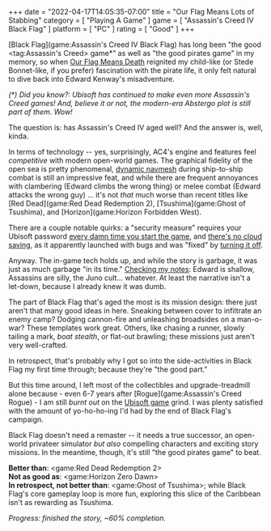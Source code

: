+++
date = "2022-04-17T14:05:35-07:00"
title = "Our Flag Means Lots of Stabbing"
category = [ "Playing A Game" ]
game = [ "Assassin's Creed IV Black Flag" ]
platform = [ "PC" ]
rating = [ "Good" ]
+++

[Black Flag](game:Assassin's Creed IV Black Flag) has long been "the good <tag:Assassin's Creed> game*" as well as "the good pirates game" in my memory, so when <a href="https://www.imdb.com/title/tt11000902/">Our Flag Means Death</a> reignited my child-like (or Stede Bonnet-like, if you prefer) fascination with the pirate life, it only felt natural to dive back into Edward Kenway's misadventure.

<i>(*) Did you know?: Ubisoft has continued to make even more Assassin's Creed games!  And, believe it or not, the modern-era Abstergo plot is still part of them.  Wow!</i>

The question is: has Assassin's Creed IV aged well?  And the answer is, well, kinda.

In terms of technology -- yes, surprisingly, AC4's engine and features feel <i>competitive</i> with modern open-world games.  The graphical fidelity of the open sea is pretty phenomenal, [dynamic navmesh]($SiteBaseURL$2013/09/12/assassins-creed-iv-dynamic-navmesh/) during ship-to-ship combat is still an impressive feat, and while there are frequent annoyances with clambering (Edward climbs the wrong thing) or melee combat (Edward attacks the wrong guy) ... it's not <i>that</i> much worse than recent titles like [Red Dead](game:Red Dead Redemption 2), [Tsushima](game:Ghost of Tsushima), and [Horizon](game:Horizon Forbidden West).

There are a couple notable quirks: a "security measure" requires your Ubisoft password <a href="https://discussions.ubisoft.com/topic/126028/black-flag-asking-to-log-in-everytime">every damn time you start the game</a>, and <a href="https://www.ubisoft.com/en-us/help/article/cloud-save-support-for-games-available-on-ubisoft/000064409">there's no cloud saving</a>, as it apparently launched with bugs and was "fixed" by <a href="https://steamcommunity.com/app/242050/discussions/0/350544272221779150/">turning it off</a>.

Anyway.  The in-game tech holds up, and while the story is garbage, it was just as much garbage "in its time."  [Checking my notes]($SiteBaseURL$2014/06/04/whiskey-for-my-johnny-o/): Edward is shallow, Assassins are silly, the Juno cult... whatever.  At least the narrative isn't a let-down, because I already knew it was dumb.

The part of Black Flag that's aged the most is its mission design: there just aren't that many good ideas in here.  Sneaking between cover to infiltrate an enemy camp?  Dodging cannon-fire and unleashing broadsides on a man-o-war?  These templates work great.  Others, like chasing a runner, slowly tailing a mark, <i>boat stealth</i>, or flat-out brawling; these missions just aren't very well-crafted.

In retrospect, that's probably why I got so into the side-activities in Black Flag my first time through; because they're "the good part."

But this time around, I left most of the collectibles and upgrade-treadmill alone because - even 6-7 years after [Rogue](game:Assassin's Creed Rogue) - I am still <i>burnt out</i> on the <a href="https://www.pointandclickbait.com/2014/06/ubisoft-game-review/">Ubisoft game</a> grind.  I was plenty satisfied with the amount of yo-ho-ho-ing I'd had by the end of Black Flag's campaign.

Black Flag doesn't need a remaster -- it needs a true successor, an open-world privateer simulator <i>but also</i> compelling characters and exciting story missions.  In the meantime, though, it's still "the good pirates game" to beat.

<b>Better than</b>: <game:Red Dead Redemption 2>  
<b>Not as good as</b>: <game:Horizon Zero Dawn>  
<b>In retrospect, not better than</b>: <game:Ghost of Tsushima>; while Black Flag's core gameplay loop is more fun, exploring this slice of the Caribbean isn't as rewarding as Tsushima.

<i>Progress: finished the story, ~60% completion.</i>
